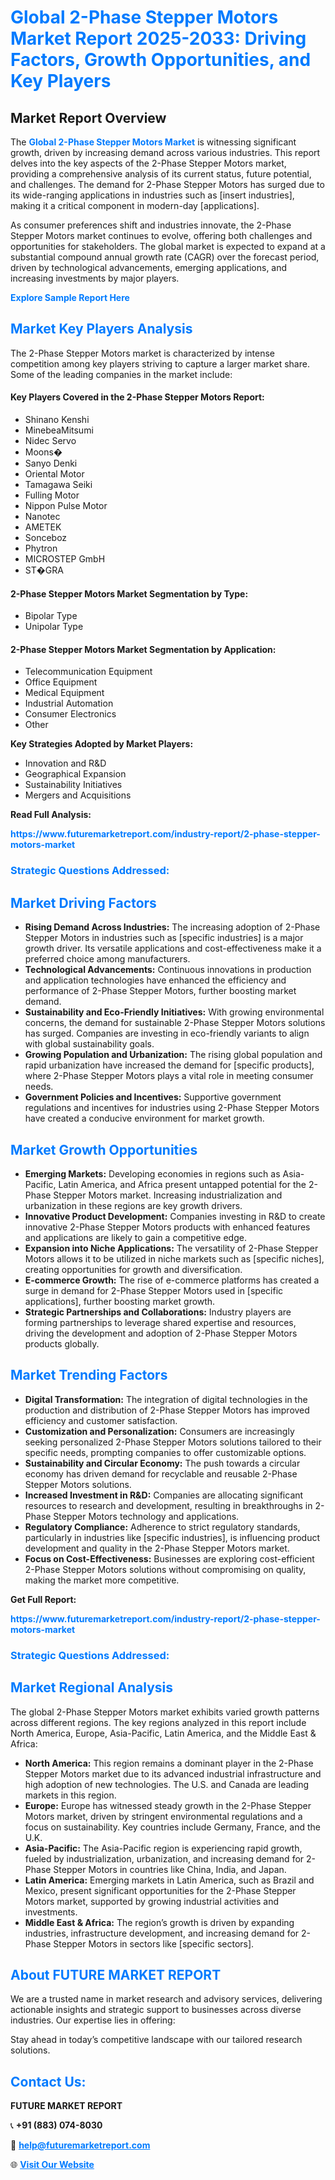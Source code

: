 <h1 style="color: #007BFF;">Global 2-Phase Stepper Motors Market Report 2025-2033: Driving Factors, Growth Opportunities, and Key Players</h1>

<section id="overview">
<h2>Market Report Overview</h2>
<p>The <a href="https://www.futuremarketreport.com/industry-report/2-phase-stepper-motors-market" style="color: #007BFF; text-decoration: none;"><strong>Global 2-Phase Stepper Motors Market</strong></a> is witnessing significant growth, driven by increasing demand across various industries. This report delves into the key aspects of the 2-Phase Stepper Motors market, providing a comprehensive analysis of its current status, future potential, and challenges. The demand for 2-Phase Stepper Motors has surged due to its wide-ranging applications in industries such as [insert industries], making it a critical component in modern-day [applications].</p>
<p>As consumer preferences shift and industries innovate, the 2-Phase Stepper Motors market continues to evolve, offering both challenges and opportunities for stakeholders. The global market is expected to expand at a substantial compound annual growth rate (CAGR) over the forecast period, driven by technological advancements, emerging applications, and increasing investments by major players.</p>
</section>

<section id="overview">
<p><a href="https://www.futuremarketreport.com/request-sample/reportId=46350" style="color: #007BFF; text-decoration: none;"><strong>Explore Sample Report Here</strong></a></p>
</section>

<section id="key-players">
<h2 style="color: #007BFF;">Market Key Players Analysis</h2>
<p>The 2-Phase Stepper Motors market is characterized by intense competition among key players striving to capture a larger market share. Some of the leading companies in the market include:</p>
<h4>Key Players Covered in the 2-Phase Stepper Motors Report:</h4>
<ul><li>Shinano Kenshi</li><li>MinebeaMitsumi</li><li>Nidec Servo</li><li>Moons�</li><li>Sanyo Denki</li><li>Oriental Motor</li><li>Tamagawa Seiki</li><li>Fulling Motor</li><li>Nippon Pulse Motor</li><li>Nanotec</li><li>AMETEK</li><li>Sonceboz</li><li>Phytron</li><li>MICROSTEP GmbH</li><li>ST�GRA</li></ul>
<h4>2-Phase Stepper Motors Market Segmentation by Type:</h4>
<ul><li>Bipolar Type</li><li>Unipolar Type</li></ul>

<h4>2-Phase Stepper Motors Market Segmentation by Application:</h4>
<ul><li>Telecommunication Equipment</li><li>Office Equipment</li><li>Medical Equipment</li><li>Industrial Automation</li><li>Consumer Electronics</li><li>Other</li></ul>
<p><strong>Key Strategies Adopted by Market Players:</strong></p>
<ul>
<li>Innovation and R&D</li>
<li>Geographical Expansion</li>
<li>Sustainability Initiatives</li>
<li>Mergers and Acquisitions</li>
</ul>
</section>

<section>
<p><strong>Read Full Analysis: </strong></p><a href="https://www.futuremarketreport.com/industry-report/2-phase-stepper-motors-market" style="color: #007BFF; text-decoration: none;"><strong>https://www.futuremarketreport.com/industry-report/2-phase-stepper-motors-market</strong></a>
<h3 style="color: #007BFF;">Strategic Questions Addressed:</h3>
</section>

<section id="driving-factors">
<h2 style="color: #007BFF;">Market Driving Factors</h2>
<ul>
<li><strong>Rising Demand Across Industries:</strong> The increasing adoption of 2-Phase Stepper Motors in industries such as [specific industries] is a major growth driver. Its versatile applications and cost-effectiveness make it a preferred choice among manufacturers.</li>
<li><strong>Technological Advancements:</strong> Continuous innovations in production and application technologies have enhanced the efficiency and performance of 2-Phase Stepper Motors, further boosting market demand.</li>
<li><strong>Sustainability and Eco-Friendly Initiatives:</strong> With growing environmental concerns, the demand for sustainable 2-Phase Stepper Motors solutions has surged. Companies are investing in eco-friendly variants to align with global sustainability goals.</li>
<li><strong>Growing Population and Urbanization:</strong> The rising global population and rapid urbanization have increased the demand for [specific products], where 2-Phase Stepper Motors plays a vital role in meeting consumer needs.</li>
<li><strong>Government Policies and Incentives:</strong> Supportive government regulations and incentives for industries using 2-Phase Stepper Motors have created a conducive environment for market growth.</li>
</ul>
</section>

<section id="growth-opportunities">
<h2 style="color: #007BFF;">Market Growth Opportunities</h2>
<ul>
<li><strong>Emerging Markets:</strong> Developing economies in regions such as Asia-Pacific, Latin America, and Africa present untapped potential for the 2-Phase Stepper Motors market. Increasing industrialization and urbanization in these regions are key growth drivers.</li>
<li><strong>Innovative Product Development:</strong> Companies investing in R&D to create innovative 2-Phase Stepper Motors products with enhanced features and applications are likely to gain a competitive edge.</li>
<li><strong>Expansion into Niche Applications:</strong> The versatility of 2-Phase Stepper Motors allows it to be utilized in niche markets such as [specific niches], creating opportunities for growth and diversification.</li>
<li><strong>E-commerce Growth:</strong> The rise of e-commerce platforms has created a surge in demand for 2-Phase Stepper Motors used in [specific applications], further boosting market growth.</li>
<li><strong>Strategic Partnerships and Collaborations:</strong> Industry players are forming partnerships to leverage shared expertise and resources, driving the development and adoption of 2-Phase Stepper Motors products globally.</li>
</ul>
</section>

<section id="trending-factors">
<h2 style="color: #007BFF;">Market Trending Factors</h2>
<ul>
<li><strong>Digital Transformation:</strong> The integration of digital technologies in the production and distribution of 2-Phase Stepper Motors has improved efficiency and customer satisfaction.</li>
<li><strong>Customization and Personalization:</strong> Consumers are increasingly seeking personalized 2-Phase Stepper Motors solutions tailored to their specific needs, prompting companies to offer customizable options.</li>
<li><strong>Sustainability and Circular Economy:</strong> The push towards a circular economy has driven demand for recyclable and reusable 2-Phase Stepper Motors solutions.</li>
<li><strong>Increased Investment in R&D:</strong> Companies are allocating significant resources to research and development, resulting in breakthroughs in 2-Phase Stepper Motors technology and applications.</li>
<li><strong>Regulatory Compliance:</strong> Adherence to strict regulatory standards, particularly in industries like [specific industries], is influencing product development and quality in the 2-Phase Stepper Motors market.</li>
<li><strong>Focus on Cost-Effectiveness:</strong> Businesses are exploring cost-efficient 2-Phase Stepper Motors solutions without compromising on quality, making the market more competitive.</li>
</ul>
</section>

<section>
<p><strong>Get Full Report: </strong></p><a href="https://www.futuremarketreport.com/industry-report/2-phase-stepper-motors-market" style="color: #007BFF; text-decoration: none;"><strong>https://www.futuremarketreport.com/industry-report/2-phase-stepper-motors-market</strong></a>
<h3 style="color: #007BFF;">Strategic Questions Addressed:</h3>
</section>


<section id="regional-analysis">
<h2 style="color: #007BFF;">Market Regional Analysis</h2>
<p>The global 2-Phase Stepper Motors market exhibits varied growth patterns across different regions. The key regions analyzed in this report include North America, Europe, Asia-Pacific, Latin America, and the Middle East & Africa:</p>
<ul>
<li><strong>North America:</strong> This region remains a dominant player in the 2-Phase Stepper Motors market due to its advanced industrial infrastructure and high adoption of new technologies. The U.S. and Canada are leading markets in this region.</li>
<li><strong>Europe:</strong> Europe has witnessed steady growth in the 2-Phase Stepper Motors market, driven by stringent environmental regulations and a focus on sustainability. Key countries include Germany, France, and the U.K.</li>
<li><strong>Asia-Pacific:</strong> The Asia-Pacific region is experiencing rapid growth, fueled by industrialization, urbanization, and increasing demand for 2-Phase Stepper Motors in countries like China, India, and Japan.</li>
<li><strong>Latin America:</strong> Emerging markets in Latin America, such as Brazil and Mexico, present significant opportunities for the 2-Phase Stepper Motors market, supported by growing industrial activities and investments.</li>
<li><strong>Middle East & Africa:</strong> The region’s growth is driven by expanding industries, infrastructure development, and increasing demand for 2-Phase Stepper Motors in sectors like [specific sectors].</li>
</ul>
</section>

<footer>
<h2 style="color: #007BFF;">About FUTURE MARKET REPORT</h2>
<p>We are a trusted name in market research and advisory services, delivering actionable insights and strategic support to businesses across diverse industries. Our expertise lies in offering:</p>

<p>Stay ahead in today’s competitive landscape with our tailored research solutions.</p>

<h2 style="color: #007BFF;">Contact Us:</h2>
<p><strong>FUTURE MARKET REPORT</strong></p>
<p>📞 <strong>+91 (883) 074-8030</strong></p>
<p>📧 <strong><a href="mailto:help@futuremarketreport.com" style="color: #007BFF;">help@futuremarketreport.com</a></strong></p>
<p>🌐 <strong><a href="https://www.futuremarketreport.com/" style="color: #007BFF;">Visit Our Website</a></strong></p>
</footer>